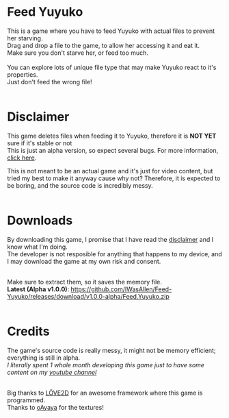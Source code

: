 # Feed Yuyuko
This is a game where you have to feed Yuyuko with actual files to prevent her starving.<br>
Drag and drop a file to the game, to allow her accessing it and eat it.<br>
Make sure you don't starve her, or feed too much.<br><br>
You can explore lots of unique file type that may make Yuyuko react to it's properties.<br>
Just don't feed the wrong file!
<br><br>

# Disclaimer
This game deletes files when feeding it to Yuyuko, therefore it is **NOT YET** sure if it's stable or not<br>
This is just an alpha version, so expect several bugs. For more information, [click here](https://github.com/IWasAllen/Feed-Yuyuko/blob/main/DISCLAIMER.md).

This is not meant to be an actual game and it's just for video content, but tried my best to make it anyway cause why not? Therefore, it is expected to be boring, and the source code is incredibly messy.
<br><br>

# Downloads
By downloading this game, I promise that I have read the [disclaimer](https://github.com/IWasAllen/Feed-Yuyuko/blob/main/DISCLAIMER.md) and I know what I'm doing.<br>
The developer is not resposible for anything that happens to my device, and I may download the game at my own risk and consent.<br><br>

Make sure to extract them, so it saves the memory file.<br>
**Latest (Alpha v1.0.0)**: https://github.com/IWasAllen/Feed-Yuyuko/releases/download/v1.0.0-alpha/Feed.Yuyuko.zip
<br><br>

# Credits
The game's source code is really messy, it might not be memory efficient; everything is still in alpha.<br>
*I literally spent 1 whole month developing this game just to have some content on my [youtube channel](https://www.youtube.com/channel/UC5UHVEM1aULXZKUN1YyTBiA)*
<br><br>

Big thanks to [LÖVE2D](https://love2d.org) for an awesome framework where this game is programmed.<br>
Thanks to [oAyaya](https://www.youtube.com/channel/UCImluXeVTzhERT6mtUBglVg) for the textures!<br>
